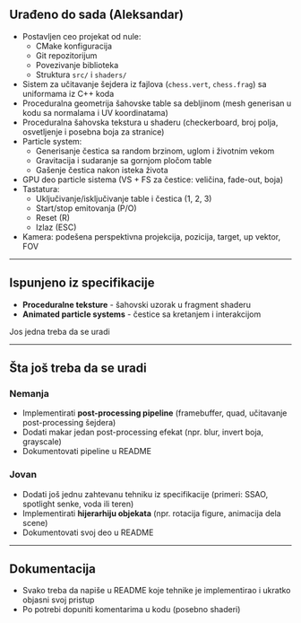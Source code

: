 ## Urađeno do sada (Aleksandar)
- Postavljen ceo projekat od nule:
  - CMake konfiguracija
  - Git repozitorijum
  - Povezivanje biblioteka
  - Struktura `src/` i `shaders/`
- Sistem za učitavanje šejdera iz fajlova (`chess.vert`, `chess.frag`) sa uniformama iz C++ koda
- Proceduralna geometrija šahovske table sa debljinom (mesh generisan u kodu sa normalama i UV koordinatama)
- Proceduralna šahovska tekstura u shaderu (checkerboard, broj polja, osvetljenje i posebna boja za stranice)
- Particle system:
  - Generisanje čestica sa random brzinom, uglom i životnim vekom
  - Gravitacija i sudaranje sa gornjom pločom table
  - Gašenje čestica nakon isteka života
- GPU deo particle sistema (VS + FS za čestice: veličina, fade-out, boja)
- Tastatura:
  - Uključivanje/isključivanje table i čestica (1, 2, 3)
  - Start/stop emitovanja (P/O)
  - Reset (R)
  - Izlaz (ESC)
- Kamera: podešena perspektivna projekcija, pozicija, target, up vektor, FOV

---

## Ispunjeno iz specifikacije
- **Proceduralne teksture** - šahovski uzorak u fragment shaderu  
- **Animated particle systems** - čestice sa kretanjem i interakcijom  

 Jos jedna treba da se uradi

---

## Šta još treba da se uradi

### Nemanja
- Implementirati **post-processing pipeline** (framebuffer, quad, učitavanje post-processing šejdera)  
- Dodati makar jedan post-processing efekat (npr. blur, invert boja, grayscale)  
- Dokumentovati pipeline u README  

### Jovan
- Dodati još jednu zahtevanu tehniku iz specifikacije (primeri: SSAO, spotlight senke, voda ili teren)  
- Implementirati **hijerarhiju objekata** (npr. rotacija figure, animacija dela scene)  
- Dokumentovati svoj deo u README  

---

## Dokumentacija
- Svako treba da napiše u README koje tehnike je implementirao i ukratko objasni svoj pristup  
- Po potrebi dopuniti komentarima u kodu (posebno shaderi) 
